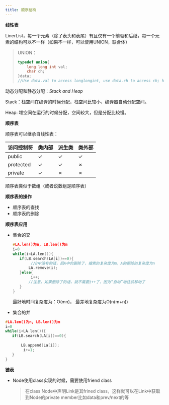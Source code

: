 ```yaml
---
title: 顺序结构
---
```


**线性表**

LinerList，每一个元素（除了表头和表尾）有且仅有一个前驱和后继，每一个元素的结构可以不一样（如果不一样，可以使用UNION，联合体）

>   UNION：
>
>   ```cpp
>   typedef union{
>   	long long int val;
>       char ch;
>   }data;
>   //Use data.val to access longlongint, use data.ch to access ch; however, them share the same memory!
>   ```

动态分配和静态分配：*Stack and Heap*

Stack：栈空间在编译的时候分配，栈空间比较小，编译器自动分配空间。

Heap: 堆空间在运行的时候分配，空间较大，但是分配比较慢。

**顺序表**

顺序表可以继承自线性表：

| 访问控制符 | 类内部 | 派生类 | 类外部 |
| :--------- | :----- | :----- | :----- |
| public     | ✓      | ✓      | ✓      |
| protected  | ✓      | ✓      | ✗      |
| private    | ✓      | ✗      | ✗      |

顺序表类似于数组（或者说数组是顺序表）

**顺序表的操作**

-   顺序表的查找
-   顺序表的删除

**顺序表应用**

-   集合的交

    ```cpp
    #LA.len()为n, LB.len()为m
    i=0
    while(i<LA.len()){
       if(LB.search(LA[i])==0){
    		//B中没有的话，把A中的删除了，搜索的复杂度为m，A的删除的复杂度为n
           LA.remove(i);
       }else{
    		i++;
           //注意，如果删除了的话，就不需要i++了，因为“自动”地往前移动了
       }
    }
    ```

    最好地时间复杂度为：O(mn)， 最差地复杂度为O(n(m+n))



-   集合的并

```cpp
#LA.len()为n, LB.len()为m
i=0
while(i<LA.len()){
   if(LB.search(LA[i])==0){
       
       LB.append(La[i]);
   		i+=1;
   }
}
```







**链表**

-   Node使用class实现的时候，需要使用friend class

    >   在class Node中声明Link是其frined class，这样就可以在Link中获取到Node的private member比如data和prev/next的等
